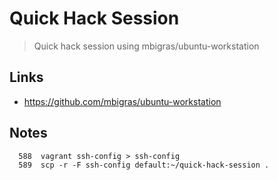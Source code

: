 # Quick Hack Session

> Quick hack session using mbigras/ubuntu-workstation

## Links

* https://github.com/mbigras/ubuntu-workstation

## Notes

```
  588  vagrant ssh-config > ssh-config
  589  scp -r -F ssh-config default:~/quick-hack-session .
```

